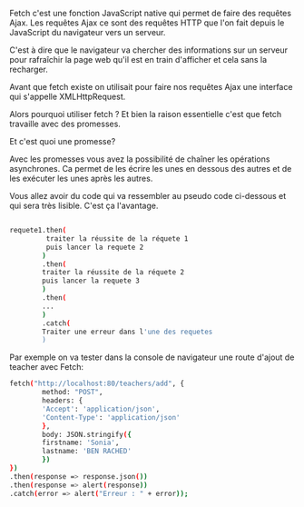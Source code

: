 

Fetch c'est une fonction JavaScript native qui permet de faire des requêtes Ajax.
Les requêtes Ajax ce sont des requêtes HTTP que l'on fait depuis le JavaScript du navigateur vers un serveur.

C'est à dire que le navigateur va chercher des informations sur un serveur pour rafraîchir
la page web qu'il est en train d'afficher et cela sans la recharger.


Avant que fetch existe on utilisait pour faire nos requêtes Ajax une interface qui s'appelle XMLHttpRequest. 

Alors pourquoi utiliser fetch ?  Et bien la raison essentielle c'est que fetch travaille avec des promesses.

Et c'est quoi une promesse?

Avec les promesses vous avez la possibilité de chaîner les opérations asynchrones. 
Ca permet de les écrire les unes en dessous des autres et de les exécuter les unes après les autres.

Vous allez avoir du code qui va ressembler au pseudo code ci-dessous et qui sera très lisible. C'est ça l'avantage.

```bash

requete1.then(
         traiter la réussite de la réquete 1
         puis lancer la requete 2
        )
        .then(
        traiter la réussite de la réquete 2
        puis lancer la requete 3
        )
        .then(
        ...
        )
        .catch(
        Traiter une erreur dans l'une des requetes 
        )
```
Par exemple on va tester dans la console de navigateur une route d'ajout de teacher avec Fetch: 

```bash
fetch("http://localhost:80/teachers/add", {
        method: "POST",
        headers: {
        'Accept': 'application/json',
        'Content-Type': 'application/json'
        },
        body: JSON.stringify({
        firstname: 'Sonia',
        lastname: 'BEN RACHED'
        })
})
.then(response => response.json())
.then(response => alert(response))
.catch(error => alert("Erreur : " + error));
```